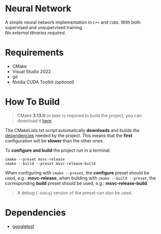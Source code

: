 # Neural Network

A simple neural network implementation in `C++` and `CUDA`. With both supervised
and unsupervised training.<br>*No external libraries required*.

# Requirements

 - CMake
 - Visual Studio 2022
 - git
 - Nvidia CUDA Toolkit *(optional)*

# How To Build

> CMake **3.13.0** or later is required to build the project, you can download it
> [here](https://cmake.org/download/).

The CMakeLists.txt script automatically **downloads** and builds the [dependencies](#Dependencies)
needed by the project.
This means that the **first** configuration will be **slower** than the other ones.

To **configure and build** the project run in a terminal:

```shell
cmake --preset msvc-release
cmake --build --preset msvc-release-build
```

When configuring with `cmake --preset`, the **configure** preset should be
used, e.g.: **msvc-release**, when building with `cmake --build --preset`, the
corresponding **build** preset should be used, e.g.: **msvc-release-build**.

> A debug (`-debug`) version of the preset can also be used.

# Dependencies

 - [googletest](https://github.com/google/googletest)
